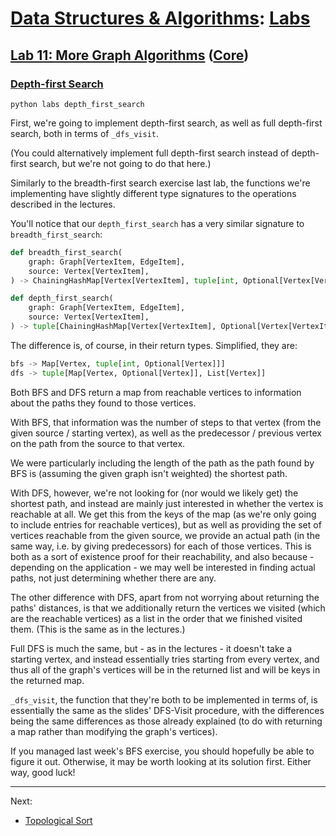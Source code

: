 # [Data Structures & Algorithms](https://github.com/bertie-wheen/dsa-2023-4/blob/trunk/README.md): [Labs](https://github.com/bertie-wheen/dsa-2023-4/blob/trunk/labs/README.md)

## [Lab 11: More Graph Algorithms](https://github.com/bertie-wheen/dsa-2023-4/blob/trunk/labs/lab11/README.md) ([Core](https://github.com/bertie-wheen/dsa-2023-4/blob/trunk/labs/lab11/core/README.md))

### [Depth-first Search](https://github.com/bertie-wheen/dsa-2023-4/blob/trunk/labs/lab11/core/depth_first_search/README.md)
```shell
python labs depth_first_search
```

First, we're going to implement depth-first search, as well as full depth-first search, both in terms of `_dfs_visit`.

(You could alternatively implement full depth-first search instead of depth-first search, but we're not going to do that here.)

Similarly to the breadth-first search exercise last lab, the functions we're implementing have slightly different type
signatures to the operations described in the lectures.

You'll notice that our `depth_first_search` has a very similar signature to `breadth_first_search`:
```python
def breadth_first_search(
    graph: Graph[VertexItem, EdgeItem],
    source: Vertex[VertexItem],
) -> ChainingHashMap[Vertex[VertexItem], tuple[int, Optional[Vertex[VertexItem]]]]:
```
```python
def depth_first_search(
    graph: Graph[VertexItem, EdgeItem],
    source: Vertex[VertexItem],
) -> tuple[ChainingHashMap[Vertex[VertexItem], Optional[Vertex[VertexItem]]], DynamicArrayList[Vertex[VertexItem]]]:
```

The difference is, of course, in their return types. Simplified, they are:
```python
bfs -> Map[Vertex, tuple[int, Optional[Vertex]]]
dfs -> tuple[Map[Vertex, Optional[Vertex]], List[Vertex]]
```

Both BFS and DFS return a map from reachable vertices to information about the paths they found to those vertices.

With BFS, that information was the number of steps to that vertex (from the given source / starting vertex), as well as
the predecessor / previous vertex on the path from the source to that vertex.

We were particularly including the length of the path as the path found by BFS is (assuming the given graph isn't
weighted) the shortest path.

With DFS, however, we're not looking for (nor would we likely get) the shortest path, and instead are mainly just
interested in whether the vertex is reachable at all. We get this from the keys of the map (as we're only going to
include entries for reachable vertices), but as well as providing the set of vertices reachable from the given source,
we provide an actual path (in the same way, i.e. by giving predecessors) for each of those vertices. This is both as a
sort of existence proof for their reachability, and also because - depending on the application - we may well be
interested in finding actual paths, not just determining whether there are any.

The other difference with DFS, apart from not worrying about returning the paths' distances, is that we additionally
return the vertices we visited (which are the reachable vertices) as a list in the order that we finished visited them.
(This is the same as in the lectures.)

Full DFS is much the same, but - as in the lectures - it doesn't take a starting vertex, and instead essentially tries
starting from every vertex, and thus all of the graph's vertices will be in the returned list and will be keys in the
returned map.

`_dfs_visit`, the function that they're both to be implemented in terms of, is essentially the same as the slides'
DFS-Visit procedure, with the differences being the same differences as those already explained (to do with returning a
map rather than modifying the graph's vertices).

If you managed last week's BFS exercise, you should hopefully be able to figure it out. Otherwise, it may be worth
looking at its solution first. Either way, good luck!

---

Next:
- [Topological Sort](https://github.com/bertie-wheen/dsa-2023-4/blob/trunk/labs/lab11/core/topological_sort/README.md)
